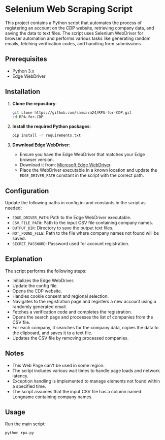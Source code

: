 # Selenium Web Scraping Script

This project contains a Python script that automates the process of registering an account on the CDP website, retrieving company data, and saving the data to text files. The script uses Selenium WebDriver for browser automation and performs various tasks like generating random emails, fetching verification codes, and handling form submissions.

## Prerequisites

- Python 3.x
- Edge WebDriver

## Installation

1. **Clone the repository**:
    ```sh
    git clone https://github.com/samsara24/RPA-for-CDP.git
    cd RPA-for-CDP
    ```

2. **Install the required Python packages**:
    ```sh
    pip install -r requirements.txt
    ```

3. **Download Edge WebDriver**:
    - Ensure you have the Edge WebDriver that matches your Edge browser version.
    - Download it from: [Microsoft Edge WebDriver](https://developer.microsoft.com/en-us/microsoft-edge/tools/webdriver/)
    - Place the WebDriver executable in a known location and update the `EDGE_DRIVER_PATH` constant in the script with the correct path.

## Configuration

Update the following paths in config.ini and constants in the script as needed:

- `EDGE_DRIVER_PATH`: Path to the Edge WebDriver executable.
- `CSV_FILE_PATH`: Path to the input CSV file containing company names.
- `OUTPUT_DIR`: Directory to save the output text files.
- `NOT_FOUND_FILE`: Path to the file where company names not found will be saved.
- `SECRET_PASSWORD`: Password used for account registration.

## Explanation
The script performs the following steps:

- Initializes the Edge WebDriver.
- Update the config file.
- Opens the CDP website.
- Handles cookie consent and regional selection.
- Navigates to the registration page and registers a new account using a randomly generated email.
- Fetches a verification code and completes the registration.
- Opens the search page and processes the list of companies from the CSV file.
- For each company, it searches for the company data, copies the data to the clipboard, and saves it to a text file.
- Updates the CSV file by removing processed companies.
## Notes
- This Web Page can't be used in some region.
- The script includes various wait times to handle page loads and network latency.
- Exception handling is implemented to manage elements not found within a specified time.
- The script assumes that the input CSV file has a column named Longname containing company names.

## Usage

Run the main script:
```sh
python rpa.py


